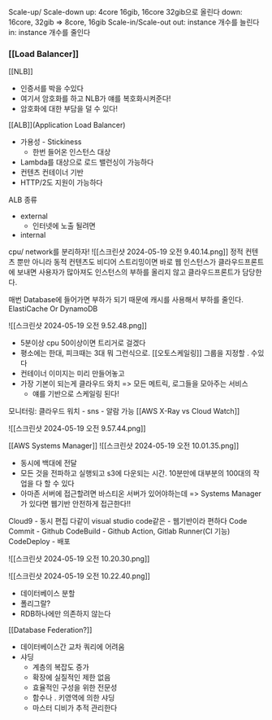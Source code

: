 Scale-up/ Scale-down
	up: 4core 16gib, 16core 32gib으로 올린다
	down: 16core, 32gib => 8core, 16gib
Scale-in/Scale-out
	 out: instance 개수를 늘린다
	 in: instance 개수를 줄인다

### [[Load Balancer]]
[[NLB]]
- 인증서를 박을 수있다
- 여기서 암호화를 하고 NLB가 얘를 복호화시켜준다!
- 암호화에 대한 부담을 덜 수 있다!

[[ALB]](Application Load Balancer)
- 가용성 - Stickiness
	- 한번 들어온 인스턴스 대상
- Lambda를 대상으로 로드 밸런싱이 가능하다
- 컨텐츠 컨테이너 기반
- HTTP/2도 지원이 가능하다

ALB 종류
- external
	- 인터넷에 노출 될려면
- internal

cpu/ network를 분리하자!
![[스크린샷 2024-05-19 오전 9.40.14.png]]
정적 컨텐츠 뿐만 아니라 동적 컨텐츠도 비디어 스트리밍이면 바로 웹 인스턴스가 클라우드프론트에 보내면 사용자가 많아져도 인스턴스의 부하를 올리지 않고 클라우드프론트가 담당한다. 

매번 Database에 들어가면 부하가 되기 때문에 캐시를 사용해서 부하를 줄인다. ElastiCache Or DynamoDB

![[스크린샷 2024-05-19 오전 9.52.48.png]]
- 5분이상 cpu 50이상이면 트리거로 걸겠다
- 평소에는 한대, 피크때는 3대 뭐 그런식으로. [[오토스케일링]] 그룹을 지정할 . 수있다
- 컨테이너 이미지는 미리 만들어놓고
- 가장 기본이 되는게 클라우드 와치 => 모든 메트릭, 로그들을 모아주는 서비스
	- 얘를 기반으로 스케일링 된다!

모니터링: 클라우드 워치 - sns - 알람 가능
[[AWS X-Ray vs Cloud Watch]]

![[스크린샷 2024-05-19 오전 9.57.44.png]]

[[AWS Systems Manager]]
![[스크린샷 2024-05-19 오전 10.01.35.png]]
- 동시에 백대에 전달
- 모든 것을 전파하고 실행되고 s3에 다운되는 시간. 10분만에 대부분의 100대의 작업을 다 할 수 있다
- 아마존 서버에 접근할려면 바스티온 서버가 있어야하는데 => Systems Manager가 있다면 웹기반 안전하게 접근한다!!

Cloud9 - 동시 편집 다같이 visual studio code같은 - 웹기반이라 편하다
Code Commit - Github
CodeBuild - Github Action, Gitlab Runner(CI 기능)
CodeDeploy - 배포

![[스크린샷 2024-05-19 오전 10.20.30.png]]

![[스크린샷 2024-05-19 오전 10.22.40.png]]
- 데이터베이스 분할
- 폴리그랄?
- RDB하나에만 의존하지 않는다

[[Database Federation?]]
- 데이터베이스간 교차 쿼리에 어려움
- 샤딩
	- 계층의 복잡도 증가
	- 확장에 실질적인 제한 없음
	- 효율적인 구성을 위한 전문성
	- 함수나 . 키영역에 의한 샤딩
	- 마스터 디비가 추적 관리한다
